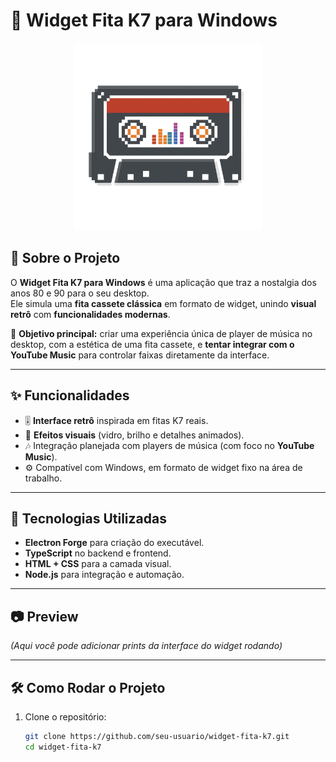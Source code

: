 
# 🎵 Widget Fita K7 para Windows

<p align="center">
  <img src="./src/assets/tape logo.png" alt="Logo do Projeto" width="300"/>
</p>

## 📀 Sobre o Projeto

O **Widget Fita K7 para Windows** é uma aplicação que traz a nostalgia dos anos 80 e 90 para o seu desktop.  
Ele simula uma **fita cassete clássica** em formato de widget, unindo **visual retrô** com **funcionalidades modernas**.  

🎯 **Objetivo principal:** criar uma experiência única de player de música no desktop, com a estética de uma fita cassete, e **tentar integrar com o YouTube Music** para controlar faixas diretamente da interface.  

---

## ✨ Funcionalidades

- 🎚️ **Interface retrô** inspirada em fitas K7 reais.  
- 🎨 **Efeitos visuais** (vidro, brilho e detalhes animados).  
- 🎶 Integração planejada com players de música (com foco no **YouTube Music**).  
- ⚙️ Compatível com Windows, em formato de widget fixo na área de trabalho.  

---

## 🚀 Tecnologias Utilizadas

- **Electron Forge** para criação do executável.  
- **TypeScript** no backend e frontend.  
- **HTML + CSS** para a camada visual.  
- **Node.js** para integração e automação.  

---

## 📷 Preview

*(Aqui você pode adicionar prints da interface do widget rodando)*  

---

## 🛠️ Como Rodar o Projeto

1. Clone o repositório:

   ```bash
   git clone https://github.com/seu-usuario/widget-fita-k7.git
   cd widget-fita-k7
